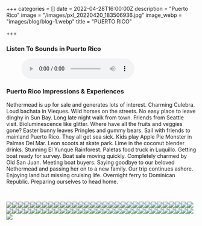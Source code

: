 +++
categories = []
date = 2022-04-28T16:00:00Z
description = "Puerto Rico"
image = "/images/pxl_20220420_183506936.jpg"
image_webp = "images/blog/blog-1.webp"
title = "PUERTO RICO"

+++
<p> <p>

### Listen To Sounds in Puerto Rico

<figure> <figcaption></figcaption> <audio controls src="/images/puerto-rico-nethermead-blog-audio-mixdown.mp3"> Your browser does not support the <code>audio</code> element. </audio> </figure> <p>

### Puerto Rico Impressions & Experiences

<span class="impressions">Nethermead is up for sale and generates lots of interest. Charming Culebra. Loud bachata in Vieques. Wild horses on the streets. No easy place to leave dinghy in Sun Bay. Long late night walk from town. Friends from Seattle visit. Bioluminescence like glitter. Where have all the fruits and veggies gone? Easter bunny leaves Pringles and gummy bears. Sail with friends to mainland Puerto Rico. They all get sea sick. Kids play Apple Pie Monster in Palmas Del Mar. Leon scoots at skate park. Lime in the coconut blender drinks. Stunning El Yunque Rainforest. Paletas food truck in Luquillo. Getting boat ready for survey. Boat sale moving quickly. Completely charmed by Old San Juan. Meeting boat buyers. Saying goodbye to our beloved Nethermead and passing her on to a new family. Our trip continues ashore. Enjoying land but missing cruising life. Overnight ferry to Dominican Republic. Preparing ourselves to head home.</span>

<br>

![](/images/img_2405.jpg)![](/images/pxl_20220420_151748475.jpg)![](/images/img_2739.jpg)![](/images/pxl_20220502_200206631.jpg)![](/images/pxl_20220502_161741053.jpg)![](/images/pxl_20220419_213701997.jpg)![](/images/img_2358.jpg)![](/images/pxl_20220420_175534232.jpg)![](/images/img_2426.jpg)![](/images/pxl_20220502_161932831.jpg)![](/images/img_2816.jpg)![](/images/img_2294.jpg)![](/images/img_2481.jpg)![](/images/img_2414.jpg)![](/images/pxl_20220502_214301509.jpg)![](/images/pxl_20220502_165507011.jpg)![](/images/pxl_20220420_200327129.jpg)![](/images/pxl_20220420_183506936.jpg)![](/images/pxl_20220415_153157242.jpg)![](/images/img_2375.jpg)![](/images/img_2601.jpg)![](/images/img_2535.jpg)![](/images/pxl_20220420_202703597.jpg)![](/images/img_2748.jpg)![](/images/pxl_20220503_191105526.jpg)![](/images/pxl_20220502_194215087.jpg)![](/images/pxl_20220420_183643884.jpg)![](/images/img_2333.jpg)![](/images/img_2676.jpg)![](/images/img_2378.jpg)![](/images/img_2402.jpg)![](/images/pxl_20220504_202706109.jpg)![](/images/pxl_20220502_214739983.jpg)![](/images/pxl_20220502_164106343.jpg)![](/images/pxl_20220420_184811913.jpg)![](/images/pxl_20220504_200522315.jpg)![](/images/img_2302.jpg)![](/images/pxl_20220417_144841555.jpg)![](/images/img_2292.jpg)![](/images/pxl_20220504_222101329.jpg)![](/images/pxl_20220429_165417627.jpg)![](/images/pxl_20220415_151941785.jpg)![](/images/img_2373.jpg)![](/images/pxl_20220502_202623739.jpg)![](/images/20220419_185718.jpg)![](/images/img_2286.jpg)![](/images/pxl_20220502_195942277.jpg)![](/images/img_2691.jpg)![](/images/img_2518.jpg)![](/images/pxl_20220419_213154012.jpg)![](/images/img_2675.jpg)![](/images/img_2680.jpg)![](/images/img_2438.jpg)![](/images/img_2383.jpg)![](/images/pxl_20220420_162544143.jpg)![](/images/img_2389.jpg)![](/images/pxl_20220502_212943612.jpg)![](/images/pxl_20220420_184830427.jpg)![](/images/pxl_20220420_165222645.jpg)![](/images/pxl_20220420_175335986.jpg)![](/images/pxl_20220415_153136742.jpg)![](/images/pxl_20220417_184356897.jpg)![](/images/pxl_20220502_172440167.jpg)